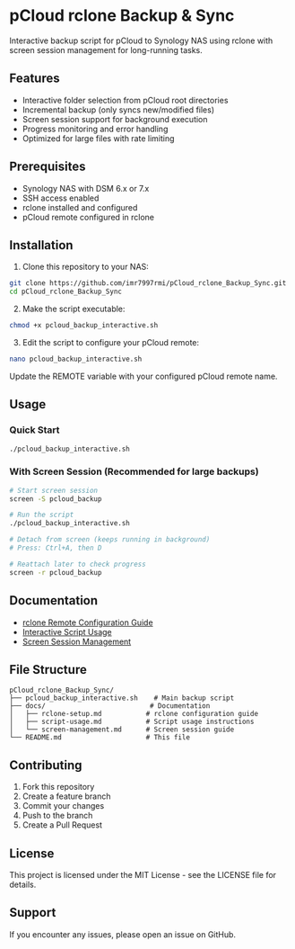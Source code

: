# pCloud rclone Backup & Sync

Interactive backup script for pCloud to Synology NAS using rclone with screen session management for long-running tasks.

## Features

- Interactive folder selection from pCloud root directories
- Incremental backup (only syncs new/modified files)
- Screen session support for background execution
- Progress monitoring and error handling
- Optimized for large files with rate limiting

## Prerequisites

- Synology NAS with DSM 6.x or 7.x
- SSH access enabled
- rclone installed and configured
- pCloud remote configured in rclone

## Installation

1. Clone this repository to your NAS:
```bash
git clone https://github.com/imr7997rmi/pCloud_rclone_Backup_Sync.git
cd pCloud_rclone_Backup_Sync
```

2. Make the script executable:
```bash
chmod +x pcloud_backup_interactive.sh
```

3. Edit the script to configure your pCloud remote:
```bash
nano pcloud_backup_interactive.sh
```
Update the REMOTE variable with your configured pCloud remote name.

## Usage

### Quick Start
```bash
./pcloud_backup_interactive.sh
```

### With Screen Session (Recommended for large backups)
```bash
# Start screen session
screen -S pcloud_backup

# Run the script
./pcloud_backup_interactive.sh

# Detach from screen (keeps running in background)
# Press: Ctrl+A, then D

# Reattach later to check progress
screen -r pcloud_backup
```

## Documentation

- [rclone Remote Configuration Guide](docs/rclone-setup.md)
- [Interactive Script Usage](docs/script-usage.md) 
- [Screen Session Management](docs/screen-management.md)

## File Structure

```
pCloud_rclone_Backup_Sync/
├── pcloud_backup_interactive.sh    # Main backup script
├── docs/                          # Documentation
│   ├── rclone-setup.md           # rclone configuration guide
│   ├── script-usage.md           # Script usage instructions
│   └── screen-management.md      # Screen session guide
└── README.md                     # This file
```

## Contributing

1. Fork this repository
2. Create a feature branch
3. Commit your changes
4. Push to the branch
5. Create a Pull Request

## License

This project is licensed under the MIT License - see the LICENSE file for details.

## Support

If you encounter any issues, please open an issue on GitHub.
